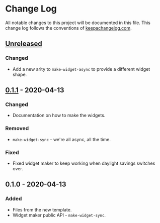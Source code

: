 # Change Log
All notable changes to this project will be documented in this file. This change log follows the conventions of [keepachangelog.com](http://keepachangelog.com/).

## [Unreleased]
### Changed
- Add a new arity to `make-widget-async` to provide a different widget shape.

## [0.1.1] - 2020-04-13
### Changed
- Documentation on how to make the widgets.

### Removed
- `make-widget-sync` - we're all async, all the time.

### Fixed
- Fixed widget maker to keep working when daylight savings switches over.

## 0.1.0 - 2020-04-13
### Added
- Files from the new template.
- Widget maker public API - `make-widget-sync`.

[Unreleased]: https://github.com/your-name/rethinking-pymc3-clj/compare/0.1.1...HEAD
[0.1.1]: https://github.com/your-name/rethinking-pymc3-clj/compare/0.1.0...0.1.1
